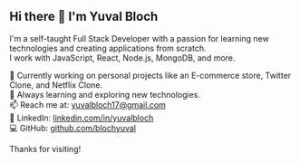 ## Hi there 👋 I'm Yuval Bloch

I'm a self-taught Full Stack Developer with a passion for learning new technologies and creating applications from scratch.  
I work with JavaScript, React, Node.js, MongoDB, and more.

🔭 Currently working on personal projects like an E-commerce store, Twitter Clone, and Netflix Clone.  
🌱 Always learning and exploring new technologies.  
📫 Reach me at: yuvalbloch17@gmail.com  
💼 LinkedIn: [linkedin.com/in/yuvalbloch](https://linkedin.com/in/yuvalbloch)  
💻 GitHub: [github.com/blochyuval](https://github.com/blochyuval)

Thanks for visiting!
